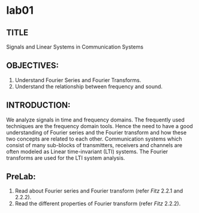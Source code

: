 # lab01

## TITLE
Signals and Linear Systems in Communication Systems


## OBJECTIVES:
1. Understand Fourier Series and Fourier Transforms.
2. Understand the relationship between frequency and sound.


## INTRODUCTION:
We analyze signals in time and frequency domains. The frequently used techniques are the frequency domain tools. Hence the need to have a good understanding of Fourier series and the Fourier transform and how these two concepts are related to each other. Communication systems which consist of many sub-blocks of transmitters, receivers and channels are often modeled as Linear time-invariant (LTI) systems. The Fourier transforms are used for the LTI system analysis.


## PreLab:
1. Read about Fourier series and Fourier transform (refer *Fitz* 2.2.1 and 2.2.2).
2. Read the different properties of Fourier transform (refer *Fitz* 2.2.2).
